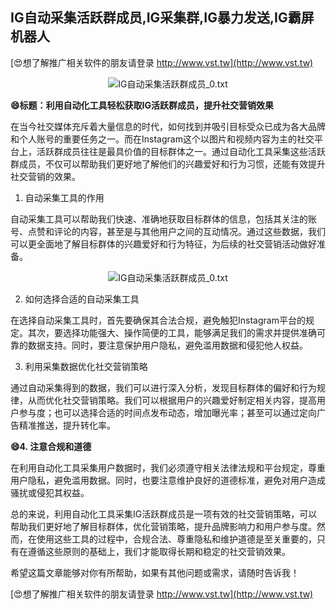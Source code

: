 ## **IG自动采集活跃群成员,IG采集群,IG暴力发送,IG霸屏机器人**

[😍想了解推广相关软件的朋友请登录 http://www.vst.tw](http://www.vst.tw)

 <center><img src="https://vst.tw/MP4/tuiguang/png/4.png" alt="IG自动采集活跃群成员_0.txt"></center>

**😄标题：利用自动化工具轻松获取IG活跃群成员，提升社交营销效果**

在当今社交媒体充斥着大量信息的时代，如何找到并吸引目标受众已成为各大品牌和个人账号的重要任务之一。而在Instagram这个以图片和视频内容为主的社交平台上，活跃群成员往往是最具价值的目标群体之一。通过自动化工具采集这些活跃群成员，不仅可以帮助我们更好地了解他们的兴趣爱好和行为习惯，还能有效提升社交营销的效果。

1. 自动采集工具的作用

自动采集工具可以帮助我们快速、准确地获取目标群体的信息，包括其关注的账号、点赞和评论的内容，甚至是与其他用户之间的互动情况。通过这些数据，我们可以更全面地了解目标群体的兴趣爱好和行为特征，为后续的社交营销活动做好准备。

 <center><img src="https://vst.tw/MP4/tuiguang/png/3.png" alt="IG自动采集活跃群成员_0.txt"></center>

2. 如何选择合适的自动采集工具

在选择自动采集工具时，首先要确保其合法合规，避免触犯Instagram平台的规定。其次，要选择功能强大、操作简便的工具，能够满足我们的需求并提供准确可靠的数据支持。同时，要注意保护用户隐私，避免滥用数据和侵犯他人权益。

3. 利用采集数据优化社交营销策略

通过自动采集得到的数据，我们可以进行深入分析，发现目标群体的偏好和行为规律，从而优化社交营销策略。我们可以根据用户的兴趣爱好制定相关内容，提高用户参与度；也可以选择合适的时间点发布动态，增加曝光率；甚至可以通过定向广告精准推送，提升转化率。

**😄4. 注意合规和道德**

在利用自动化工具采集用户数据时，我们必须遵守相关法律法规和平台规定，尊重用户隐私，避免滥用数据。同时，也要注意维护良好的道德标准，避免对用户造成骚扰或侵犯其权益。

总的来说，利用自动化工具采集IG活跃群成员是一项有效的社交营销策略，可以帮助我们更好地了解目标群体，优化营销策略，提升品牌影响力和用户参与度。然而，在使用这些工具的过程中，合规合法、尊重隐私和维护道德是至关重要的，只有在遵循这些原则的基础上，我们才能取得长期和稳定的社交营销效果。

希望这篇文章能够对你有所帮助，如果有其他问题或需求，请随时告诉我！

[😍想了解推广相关软件的朋友请登录 http://www.vst.tw](http://www.vst.tw)



